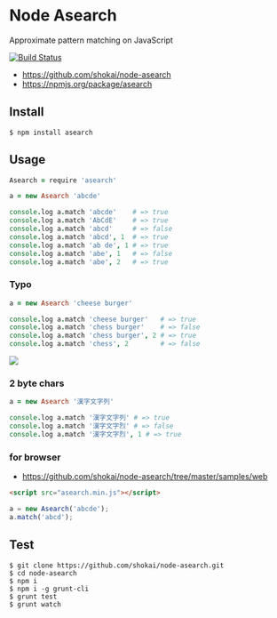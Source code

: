 # Node Asearch
Approximate pattern matching on JavaScript

[![Build Status](https://travis-ci.org/shokai/node-asearch.png?branch=master)](https://travis-ci.org/shokai/node-asearch)

- https://github.com/shokai/node-asearch
- https://npmjs.org/package/asearch


## Install

    $ npm install asearch

## Usage

```coffee
Asearch = require 'asearch'

a = new Asearch 'abcde'

console.log a.match 'abcde'    # => true
console.log a.match 'AbCdE'    # => true
console.log a.match 'abcd'     # => false
console.log a.match 'abcd', 1  # => true
console.log a.match 'ab de', 1 # => true
console.log a.match 'abe', 1   # => false
console.log a.match 'abe', 2   # => true
```

### Typo

```coffee
a = new Asearch 'cheese burger'

console.log a.match 'cheese burger'   # => true
console.log a.match 'chess burger'    # => false
console.log a.match 'chess burger', 2 # => true
console.log a.match 'chess', 2        # => false
```

<img src="http://gyazo.com/cbbabaf5f48f99a236b129b3df804081.png">


### 2 byte chars

```coffee
a = new Asearch '漢字文字列'

console.log a.match '漢字文字列' # => true
console.log a.match '漢字文字烈' # => false
console.log a.match '漢字文字烈', 1 # => true
```

### for browser

- https://github.com/shokai/node-asearch/tree/master/samples/web

```html
<script src="asearch.min.js"></script>
```
```javascript
a = new Asearch('abcde');
a.match('abcd');
```


## Test

    $ git clone https://github.com/shokai/node-asearch.git
    $ cd node-asearch
    $ npm i
    $ npm i -g grunt-cli
    $ grunt test
    $ grunt watch
